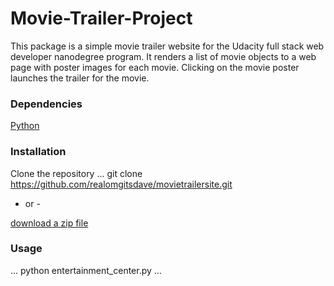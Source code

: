 # Movie-Trailer-Project
This package is a simple movie trailer website for the Udacity full stack web developer nanodegree program. It renders a list of movie objects to a web page with poster images for each movie. Clicking on the movie poster launches the trailer for the movie.

### Dependencies
[Python](https://www.python.org)

### Installation
Clone the repository
...
git clone https://github.com/realomgitsdave/movietrailersite.git

- or -

[download a zip file](https://github.com/realomgitsdave/movietrailersite/archive/master.zip)

### Usage
...
python entertainment_center.py
...